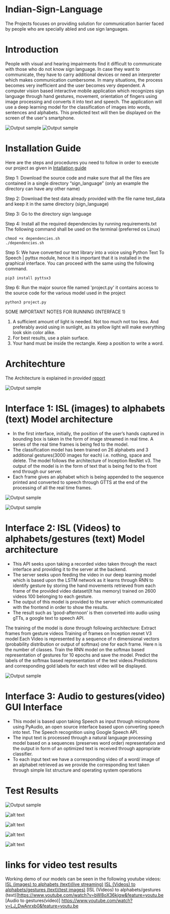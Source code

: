 # Indian-Sign-Language
The Projects focuses on providing solution for communication barrier faced by people who are specially abled and use sign languages.


# Introduction

People with visual and hearing impairments find it difficult to communicate with those who do not know sign language. In case they want to communicate, they have to carry additional devices or need an interpreter which makes communication cumbersome. In many situations, the process becomes very inefficient and the user becomes very dependent.
 A computer vision based interactive mobile application which recognizes sign language through hand gestures, movement, orientation of fingers using image processing and converts it into text and speech. 
The application will use a deep learning model for the classification of images into words, sentences and alphabets. This predicted text will then be displayed on the screen of the user's  smartphone. 

![Output sample](https://github.com/chahatgoyal/Indian-Sign-Language/blob/master/results/gifgifgifgif.gif)
![Output sample](https://github.com/chahatgoyal/Indian-Sign-Language/blob/master/results/ezgif.com-video-to-gif.gif)

# Installation Guide
Here are the steps and procedures you need to follow in order to execute our project as given in [Intallation guide](https://github.com/chahatgoyal/Indian-Sign-Language/blob/master/Installation%20Guide.docx)

Step 1: Download the source code and make sure that all the files are contained in a single directory “sign_language” (only an example the directory can have any other name)

Step 2: Download the test data already provided with the file name test_data and keep it in the same directory (sign_language)

Step 3: Go to the directory sign language

Step 4: Install all the required dependencies by running requirements.txt
The following command shall be used on the terminal (preferred os Linux)
```
chmod +x dependencies.sh
./dependencies.sh
```

Step 5: We have converted our text library into a voice using Python Text To Speech | pyttsx module, hence it is important that
it is installed in the graphical interface. You can proceed with the same using the following command.
```
pip3 install pyttsx3
```
Step 6: Run the major source file named 'project.py' it contains access to the source code for the various model used in the project
```
python3 project.py
```

SOME IMPORTANT NOTES FOR RUNNING (INTERFACE 1)
1. A sufficient amount of light is needed. Not too much not too less. And preferably avoid using in sunlight,
 as its yellow light will make everything look skin color alike.
2. For best results, use a plain surface.
3. Your hand must be inside the rectangle. Keep a position to write a word.


# Architechture
The Architecture is explained in provided [report](https://github.com/chahatgoyal/Indian-Sign-Language/blob/master/use_case_architecture%20final%20(2).pptx)

![Output sample](https://github.com/chahatgoyal/Indian-Sign-Language/blob/master/archi/Screenshot%20(5).png)

# Interface 1: ISL (images) to alphabets (text) Model architecture
+ In the first interface, initially, the position of the user’s hands captured in bounding box is taken in the form of image streamed in real time. A series of the real time frames is being fed to the model. 
+ The classification model has been trained on 26 alphabets and 3 additional gestures(3000 images for each) i.e. nothing, space and delete. The model follows the architecture of Inception ResNet v3. The output of the model is in the form of text that is being fed to the front end through our server.
+ Each frame gives an alphabet which is being appended to the sequence printed and converted to speech through GTTS at the end of the processing of all the real time frames.


![Output sample](https://github.com/chahatgoyal/Indian-Sign-Language/blob/master/archi/Screenshot%20(6).png)

![Output sample](https://github.com/chahatgoyal/Indian-Sign-Language/blob/master/archi/Screenshot%20(7).png)

# Interface 2: ISL (Videos) to alphabets/gestures (text) Model architecture
+ This API seeks upon taking a recorded video taken through the react interface and  providing it to the server at the backend.
+ The server seeks upon feeding the video in our deep learning model which is based upon the LSTM network as it learns through RNN to identify gesture by storing the hand movements retrieved from each frame of the provided video dataset(It has memory) trained on 2600 videos 100 belonging to each gesture.
+ The output of this model is provided to the server which communicated with the frontend in order to show the results.
+ The result such as ‘good-afternoon’ is then converted into audio using gTTs, a google text to speech API. 

The training of the model is done through following architecture:
Extract frames from gesture videos
Training of frames on Inception resnet V3 model
Each Video is represented by a sequence of n dimensional vectors (probability distribution or output of softmax) one for each frame. Here n is the number of classes.
Train the RNN model on the softmax based representation of gestures for 10 epochs and save the model.
Predict the labels of the softmax based representation of the test videos.Predictions and corresponding gold labels for each test video will be displayed.

![Output sample](https://github.com/chahatgoyal/Indian-Sign-Language/blob/master/archi/Screenshot%20(8).png)

# Interface 3: Audio to gestures(video) GUI Interface
+ This model is based upon taking  Speech as input through microphone using PyAudio, an open source interface based upon converting speech into text. The Speech recognition using Google Speech API. 
+ The input text is processed through a natural language processing model based on a sequences (preserves word order) representation and the output in form of an optimized text is received through appropriate classifier.
+ To each input text we have a corresponding video of a word/ image of an alphabet retrieved as we provide the corresponding text taken through simple list structure and operating system operations

# Test Results
![Output sample](https://github.com/chahatgoyal/Indian-Sign-Language/blob/master/results/giffff.gif)

![alt text](https://github.com/chahatgoyal/Indian-Sign-Language/blob/master/results/1.PNG)

![alt text](https://github.com/chahatgoyal/Indian-Sign-Language/blob/master/results/2.PNG)

![alt text](https://github.com/chahatgoyal/Indian-Sign-Language/blob/master/results/3.PNG)

![alt text](https://github.com/chahatgoyal/Indian-Sign-Language/blob/master/results/4.PNG)

# links for video test results
Working demo of our models can be seen in the following youtube videos:
[ISL (images) to alphabets (text)(live streaming)](https://www.youtube.com/watch?v=d5kGSsQPO-E&feature=youtu.be)
[ISL (Videos) to alphabets/gestures (text)(test images)](https://www.youtube.com/watch?v=E1d6CupAJHQ&feature=youtu.be)
[ISL (Videos) to alphabets/gestures (text)]https://www.youtube.com/watch?v=bW8oX36kigw&feature=youtu.be
[Audio to gestures(video)] https://www.youtube.com/watch?v=LJ_DwAnrxb0&feature=youtu.be







